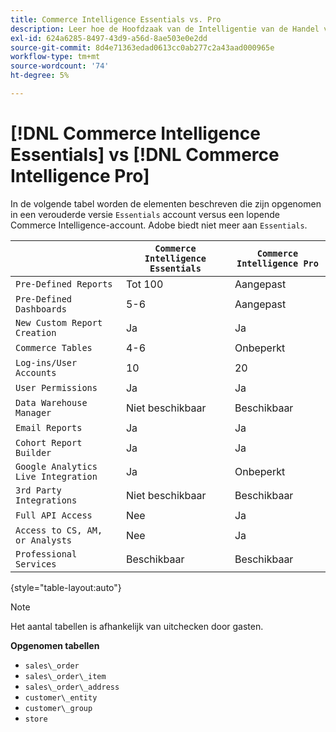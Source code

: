 ```yaml
---
title: Commerce Intelligence Essentials vs. Pro
description: Leer hoe de Hoofdzaak van de Intelligentie van de Handel van de Intelligentie verschilt van de Intelligentie van de Handel Pro.
exl-id: 624a6285-8497-43d9-a56d-8ae503e0e2dd
source-git-commit: 8d4e71363edad0613cc0ab277c2a43aad000965e
workflow-type: tm+mt
source-wordcount: '74'
ht-degree: 5%

---
```


# [!DNL Commerce Intelligence Essentials] vs [!DNL Commerce Intelligence Pro]

In de volgende tabel worden de elementen beschreven die zijn opgenomen in een verouderde versie `Essentials` account versus een lopende Commerce Intelligence-account. Adobe biedt niet meer aan `Essentials`.

|  | **`Commerce Intelligence Essentials`** | **`Commerce Intelligence Pro`** |
|-----|-----|-----|
| `Pre-Defined Reports` | Tot 100 | Aangepast |
| `Pre-Defined Dashboards` | 5-6 | Aangepast |
| `New Custom Report Creation` | Ja | Ja |
| `Commerce Tables` | 4-6 | Onbeperkt |
| `Log-ins/User Accounts` | 10 | 20 |
| `User Permissions` | Ja | Ja |
| `Data Warehouse Manager` | Niet beschikbaar | Beschikbaar |
| `Email Reports` | Ja | Ja |
| `Cohort Report Builder` | Ja | Ja |
| `Google Analytics Live Integration` | Ja | Onbeperkt |
| `3rd Party Integrations` | Niet beschikbaar | Beschikbaar |
| `Full API Access` | Nee | Ja |
| `Access to CS, AM, or Analysts` | Nee | Ja |
| `Professional Services` | Beschikbaar | Beschikbaar |

{style="table-layout:auto"}

>[!NOTE]
>
>Het aantal tabellen is afhankelijk van uitchecken door gasten.

**Opgenomen tabellen**

* `sales\_order`
* `sales\_order\_item`
* `sales\_order\_address`
* `customer\_entity`
* `customer\_group`
* `store`

<!---
## Columns Included in Essentials

Items in _italics_ are calculated fields.

* `sales_order` table
  * `entity_id`
  * `base_grand_total`
  * `customer_id`
  * `status`
  * `customer_email`
  * `store_id`
  * `base_currency_code`
  * `billing_address_id`
  * `shipping_address_id`
  * `base_shipping_amount`
  * `base_tax_amount`
  * `coupon_code`
  * `created_at`
  * `updated_at`
  * `base_subtotal`
  * `customer_group_id`
  * `base_discount_amount`
  * `base_discount_invoiced`
  * `increment_id`
  * `Customer's order number`
  * `Customer's first order date`
  * `Customer's lifetime number of orders`
  * `Is customer's last order?`
  * `Billing address region`
  * `Shipping address country`
  * `Customer's lifetime revenue`
  * `Seconds between customer's first order date and this order`
  * `Seconds since previous order`
  * `Store name`
  * `Customer's lifetime number of coupons`
  * `Customer's order number (previous-current)`
  * `Shipping address region`
  * `Number of items in order`
  * `Billing address city`
  * `Shipping address city`
  * `Customer's group code`
  * `Customer's first order's billing region`
  * `Customer's first order's coupon_code`
  * `Customer's creation date`
  * `Billing address country`

* `sales_order_item` table
  * `item_id`
  * `qty_ordered`
  * `base_price`
  * `name`
  * `order_id`
  * `sku`
  * `product_type`
  * `product_id`
  * `created_at`
  * `updated_at`
  * `parent_item_id`
  * `store_id`
  * `base_discount_amount`
  * `base_discount_invoiced`
  * `Order's coupon_code`
  * `Order item total value (quantity * price)`
  * `Order's increment_id`
  * `Customer's email`
  * `Customer's lifetime number of orders`
  * `Store name`
  * `Customer's order number`
  * `Order's status`
  * `Customer's lifetime revenue`

* `sales_order_address` table
  * `entity_id`
  * `city`
  * `region`
  * `country_id`

* `customer_entity` table
  * `entity_id`
  * `email`
  * `group_id`
  * `created_at`
  * `updated_at`
  * `store_id`
  * `Customer's lifetime revenue`
  * `Customer's lifetime number of coupons`
  * `Customer's first order date`
  * `Customer's lifetime number of orders`
  * `Seconds since customer's first order date`
  * `Customer's first 30 day revenue`
  * `Customer's first order's billing region`
  * `Customer's first order's coupon_code`
  * `Customer's group code`
  * `Store name`

* `customer_group` table
  * `customer_group_id`
  * `customer_group_code`

* `store` table
  * `store_id`
  * `name`
-->

